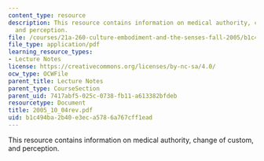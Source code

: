```yaml
---
content_type: resource
description: This resource contains information on medical authority, change of custom,
  and perception.
file: /courses/21a-260-culture-embodiment-and-the-senses-fall-2005/b1c494ba2b40e3eca5786a767cff1ead_2005_10_04rev.pdf
file_type: application/pdf
learning_resource_types:
- Lecture Notes
license: https://creativecommons.org/licenses/by-nc-sa/4.0/
ocw_type: OCWFile
parent_title: Lecture Notes
parent_type: CourseSection
parent_uid: 7417abf5-025c-0738-fb11-a613382bfdeb
resourcetype: Document
title: 2005_10_04rev.pdf
uid: b1c494ba-2b40-e3ec-a578-6a767cff1ead
---
```

This resource contains information on medical authority, change of custom, and perception.